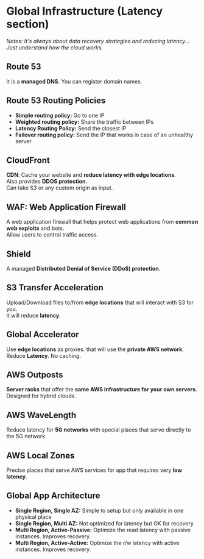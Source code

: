 # Global Infrastructure (Latency section)

*Notes: It's always about data recovery strategies and reducing latency... Just understand how the cloud works.*

## Route 53

It is a **managed DNS**. You can register domain names.

## Route 53 Routing Policies

- **Simple routing policy:** Go to one IP
- **Weighted routing policy:** Share the traffic between IPs 
- **Latency Routing Policy:** Send the closest IP
- **Failover routing policy:** Send the IP that works in case of an unhealthy server

## CloudFront

**CDN**: Cache your website and **reduce latency with edge locations**.  
Also provides **DDOS protection**.  
Can take S3 or any custom origin as input.

## WAF: Web Application Firewall

A web application firewall that helps protect web applications from **common web exploits** and bots.  
Allow users to control traffic access.

## Shield

A managed **Distributed Denial of Service (DDoS) protection**.

## S3 Transfer Acceleration

Upload/Download files to/from **edge locations** that will interact with S3 for you.  
It will reduce **latency**.

## Global Accelerator

Use **edge locations** as proxies. that will use the **private AWS network**.  
Reduce **Latency**. No caching.

## AWS Outposts

**Server racks** that offer the **same AWS infrastructure for your own servers**.  
Designed for hybrid clouds.

## AWS WaveLength

Reduce latency for **5G networks** with special places that serve directly to the 5G network.

## AWS Local Zones

Precise places that serve AWS services for app that requires very **low latency**.

## Global App Architecture

- **Single Region, Single AZ:** Simple to setup but only available in one physical place
- **Single Region, Multi AZ:** Not optimized for latency but OK for recovery
- **Multi Region, Active-Passive:** Optimize the read latency with passive instances. Improves recovery.
- **Multi Region, Active-Active:** Optimize the r/w latency with active instances. Improves recovery.
